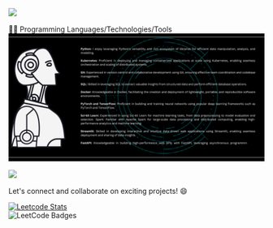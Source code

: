 ![](https://readme-typing-svg.demolab.com/?font=Fira+Code&size=18&duration=2000&pause=150&color=076776FF&multiline=true&width=500&height=80&lines=Lim+Jun+Guang+Justin;Data+Science;Chartered+AI+Engineer)

👨‍💻 Programming Languages/Technologies/Tools
![stack](tstack.png)

![](http://github-profile-summary-cards.vercel.app/api/cards/profile-details?username=Justinljg&theme=gotham)

Let's connect and collaborate on exciting projects! 😄

[![Leetcode Stats](https://leetcard.jacoblin.cool/Justinljg?theme=dark)](https://leetcard.jacoblin.cool/Justinljg?theme=dark)
<br>
<img src="https://leetcode-badge-showcase.vercel.app/api?username=Justinljg&theme=dark" alt="LeetCode Badges"/> 
